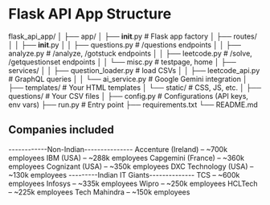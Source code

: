 # Flask API App Structure

flask_api_app/
│
├── app/
│ ├── **init**.py # Flask app factory
│ ├── routes/
│ │ ├── **init**.py
│ │ ├── questions.py # /questions endpoints
│ │ ├── analyze.py # /analyze, /gotstuck endpoints
│ │ ├── leetcode.py # /solve, /getquestionset endpoints
│ │ └── misc.py # testpage, home
│ ├── services/
│ │ ├── question_loader.py # load CSVs
│ │ ├── leetcode_api.py # GraphQL queries
│ │ └── ai_service.py # Google Gemini integration
│ ├── templates/ # Your HTML templates
│ └── static/ # CSS, JS, etc.
│
├── questions/ # Your CSV files
│
├── config.py # Configurations (API keys, env vars)
├── run.py # Entry point
├── requirements.txt
└── README.md

## Companies included

------------Non-Indian---------------
Accenture (Ireland) – ~700k employees
IBM (USA) – ~288k employees
Capgemini (France) – ~360k employees
Cognizant (USA) – ~350k employees
DXC Technology (USA) – ~130k employees
---------Indian IT Giants--------------
TCS – ~600k employees
Infosys – ~335k employees
Wipro – ~250k employees
HCLTech – ~225k employees
Tech Mahindra – ~150k employees
